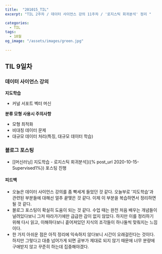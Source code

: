 ```yaml
---
title:  "201015_TIL"
excerpt: "TIL 2주차 / 데이터 사이언스 강의 11주차 / '로지스틱 회귀분석' 정리 "

categories:
  - TIL
tags:
  - 10월
og_image: "/assets/images/green.jpg"
  
---
```

## TIL 9일차

### 데이터 사이언스 강의  



  **지도학습**
  - 커널 서포트 벡터 머신
  
  **분류 모형 사용시 주의사항**
  - 모형 최적화
  - 비대칭 데이터 문제
  - 대규모 데이터 처리(특징, 대규모 데이터 학습)

### 블로그 포스팅
 - [[머신러닝] 지도학습 - 로지스틱 회귀분석]({% post_url 2020-10-15-Supervised1%}) 포스팅 진행

#### 피드백
  - 오늘은 데이터 사이언스 강의를 좀 빡세게 들었던 것 같다. 오늘부로 '지도학습'과 관련된 부분들에 대해선 얼추 끝맺은 것 같다. 이제 이 부분을 복습하면서 정리하면 될 것 같다.
  - 블로그 포스팅이 확실히 도움이 되는 것 같다. 수업 때는 완전 처음 배우는 개념들이 널려있다보니 그저 따라가기에만 급급한 감이 없지 않았다. 하지만 이를 정리하기 위해 다시 읽고, 이해하다보니 흩어져있던 지식의 조각들이 하나둘씩 맞춰지는 느낌이다.
  - 한 가지 아쉬운 점은 아직 정리에 익숙하지 않다보니 시간이 오래걸린다는 것이다. 하지만 그렇다고 대충 넘어가게 되면 공부가 제대로 되지 않기 때문에 너무 분량에 구애받지 않고 꾸준히 하는데 집중해야겠다.

